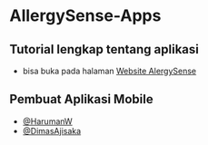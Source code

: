 # AllergySense-Apps
## Tutorial lengkap tentang aplikasi
- bisa buka pada halaman [Website AlergySense](https://allergy-project.github.io/allergySense-Apps/)

## Pembuat Aplikasi Mobile

- [@HarumanW](https://github.com/haruman1/)
- [@DimasAjisaka](https://github.com/DimasAjisaka)
